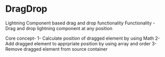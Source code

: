 # DragDrop
Lightning Component based drag and drop functionality
Functionality - Drag and drop lightning component at any position 

Core concept- 
1- Calculate position of dragged element by using Math 
2- Add dragged element to apprpriate position by using array and order 
3- Remove dragged element from source container 
